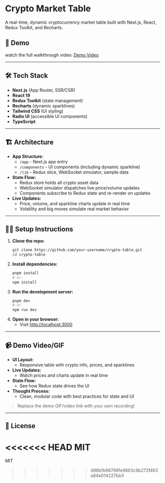# Crypto Market Table

A real-time, dynamic cryptocurrency market table built with Next.js, React, Redux Toolkit, and Recharts.

## 🚀 Demo



 watch the full walkthrough video: [Demo Video](https://www.youtube.com/watch?v=MbylDsDBI9U)

---

## 🛠 Tech Stack

- **Next.js** (App Router, SSR/CSR)
- **React 19**
- **Redux Toolkit** (state management)
- **Recharts** (dynamic sparklines)
- **Tailwind CSS** (UI styling)
- **Radix UI** (accessible UI components)
- **TypeScript**

---

## 🏗️ Architecture

- **App Structure:**
  - `/app` - Next.js app entry
  - `/components` - UI components (including dynamic sparkline)
  - `/lib` - Redux slice, WebSocket simulator, sample data
- **State Flow:**
  - Redux store holds all crypto asset data
  - WebSocket simulator dispatches live price/volume updates
  - Components subscribe to Redux state and re-render on updates
- **Live Updates:**
  - Price, volume, and sparkline charts update in real time
  - Volatility and big moves simulate real market behavior

---

## 🧑‍💻 Setup Instructions

1. **Clone the repo:**
   ```sh
   git clone https://github.com/your-username/crypto-table.git
   cd crypto-table
   ```
2. **Install dependencies:**
   ```sh
   pnpm install
   # or
   npm install
   ```
3. **Run the development server:**
   ```sh
   pnpm dev
   # or
   npm run dev
   ```
4. **Open in your browser:**
   - Visit [http://localhost:3000](http://localhost:3000)

---

## 📹 Demo Video/GIF

- **UI Layout:**
  - Responsive table with crypto info, prices, and sparklines
- **Live Updates:**
  - Watch prices and charts update in real time
- **State Flow:**
  - See how Redux state drives the UI
- **Thought Process:**
  - Clean, modular code with best practices for state and UI

> Replace the demo GIF/video link with your own recording!

---

## 📄 License

<<<<<<< HEAD
MIT 
=======
MIT 
>>>>>>> d96bfb98796fe9863c9b272f463a84e014227bb3
